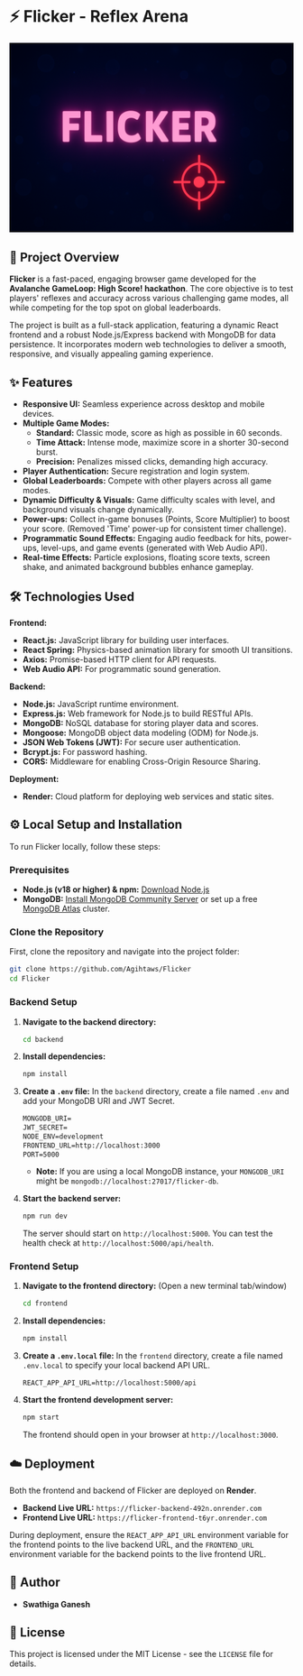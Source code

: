 # ⚡ Flicker - Reflex Arena

![Flicker Game Screenshot](https://raw.githubusercontent.com/Agihtaws/Flicker/main/frontend/public/ChatGPT%20Image%20Oct%208%2C%202025%2C%2002_23_35%20AM.png)


## 🚀 Project Overview

**Flicker** is a fast-paced, engaging browser game developed for the **Avalanche GameLoop: High Score! hackathon**. The core objective is to test players' reflexes and accuracy across various challenging game modes, all while competing for the top spot on global leaderboards.

The project is built as a full-stack application, featuring a dynamic React frontend and a robust Node.js/Express backend with MongoDB for data persistence. It incorporates modern web technologies to deliver a smooth, responsive, and visually appealing gaming experience.

## ✨ Features

*   **Responsive UI:** Seamless experience across desktop and mobile devices.
*   **Multiple Game Modes:**
    *   **Standard:** Classic mode, score as high as possible in 60 seconds.
    *   **Time Attack:** Intense mode, maximize score in a shorter 30-second burst.
    *   **Precision:** Penalizes missed clicks, demanding high accuracy.
*   **Player Authentication:** Secure registration and login system.
*   **Global Leaderboards:** Compete with other players across all game modes.
*   **Dynamic Difficulty & Visuals:** Game difficulty scales with level, and background visuals change dynamically.
*   **Power-ups:** Collect in-game bonuses (Points, Score Multiplier) to boost your score. (Removed 'Time' power-up for consistent timer challenge).
*   **Programmatic Sound Effects:** Engaging audio feedback for hits, power-ups, level-ups, and game events (generated with Web Audio API).
*   **Real-time Effects:** Particle explosions, floating score texts, screen shake, and animated background bubbles enhance gameplay.

## 🛠️ Technologies Used

**Frontend:**
*   **React.js:** JavaScript library for building user interfaces.
*   **React Spring:** Physics-based animation library for smooth UI transitions.
*   **Axios:** Promise-based HTTP client for API requests.
*   **Web Audio API:** For programmatic sound generation.

**Backend:**
*   **Node.js:** JavaScript runtime environment.
*   **Express.js:** Web framework for Node.js to build RESTful APIs.
*   **MongoDB:** NoSQL database for storing player data and scores.
*   **Mongoose:** MongoDB object data modeling (ODM) for Node.js.
*   **JSON Web Tokens (JWT):** For secure user authentication.
*   **Bcrypt.js:** For password hashing.
*   **CORS:** Middleware for enabling Cross-Origin Resource Sharing.

**Deployment:**
*   **Render:** Cloud platform for deploying web services and static sites.

## ⚙️ Local Setup and Installation

To run Flicker locally, follow these steps:

### Prerequisites

*   **Node.js (v18 or higher) & npm:** [Download Node.js](https://nodejs.org/)
*   **MongoDB:** [Install MongoDB Community Server](https://www.mongodb.com/try/download/community) or set up a free [MongoDB Atlas](https://www.mongodb.com/cloud/atlas) cluster.

### Clone the Repository

First, clone the repository and navigate into the project folder:

```bash
git clone https://github.com/Agihtaws/Flicker
cd Flicker
```

### Backend Setup

1.  **Navigate to the backend directory:**
   
    ```bash
    cd backend
    ```
3.  **Install dependencies:**
    ```bash
    npm install
    ```
4.  **Create a `.env` file:**
    In the `backend` directory, create a file named `.env` and add your MongoDB URI and JWT Secret.
    ```env
    MONGODB_URI=
    JWT_SECRET=
    NODE_ENV=development
    FRONTEND_URL=http://localhost:3000
    PORT=5000
    ```
    *   **Note:** If you are using a local MongoDB instance, your `MONGODB_URI` might be `mongodb://localhost:27017/flicker-db`.
5.  **Start the backend server:**
    ```bash
    npm run dev
    ```
    The server should start on `http://localhost:5000`. You can test the health check at `http://localhost:5000/api/health`.

### Frontend Setup

1.  **Navigate to the frontend directory:** (Open a new terminal tab/window)
   
    ```bash
    cd frontend
    ```
3.  **Install dependencies:**
    ```bash
    npm install
    ```
4.  **Create a `.env.local` file:**
    In the `frontend` directory, create a file named `.env.local` to specify your local backend API URL.
    ```env
    REACT_APP_API_URL=http://localhost:5000/api
    ```
5.  **Start the frontend development server:**
    ```bash
    npm start
    ```
    The frontend should open in your browser at `http://localhost:3000`.

## ☁️ Deployment

Both the frontend and backend of Flicker are deployed on **Render**.

*   **Backend Live URL:** `https://flicker-backend-492n.onrender.com`
*   **Frontend Live URL:** `https://flicker-frontend-t6yr.onrender.com`

During deployment, ensure the `REACT_APP_API_URL` environment variable for the frontend points to the live backend URL, and the `FRONTEND_URL` environment variable for the backend points to the live frontend URL.

## 👤 Author

*   **Swathiga Ganesh**

## 📄 License

This project is licensed under the MIT License - see the `LICENSE` file for details.
